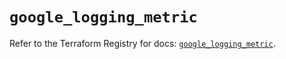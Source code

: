 # `google_logging_metric`

Refer to the Terraform Registry for docs: [`google_logging_metric`](https://registry.terraform.io/providers/hashicorp/google-beta/6.13.0/docs/resources/google_logging_metric).

